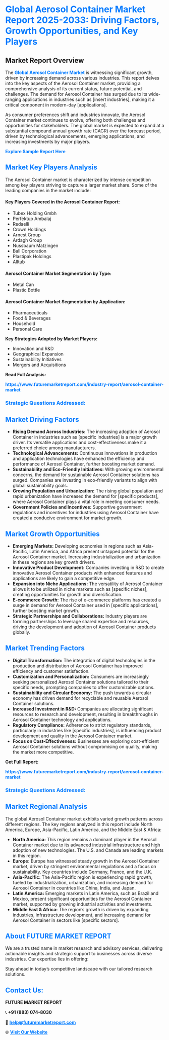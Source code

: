 <h1 style="color: #007BFF;">Global Aerosol Container Market Report 2025-2033: Driving Factors, Growth Opportunities, and Key Players</h1>

<section id="overview">
<h2>Market Report Overview</h2>
<p>The <a href="https://www.futuremarketreport.com/industry-report/aerosol-container-market" style="color: #007BFF; text-decoration: none;"><strong>Global Aerosol Container Market</strong></a> is witnessing significant growth, driven by increasing demand across various industries. This report delves into the key aspects of the Aerosol Container market, providing a comprehensive analysis of its current status, future potential, and challenges. The demand for Aerosol Container has surged due to its wide-ranging applications in industries such as [insert industries], making it a critical component in modern-day [applications].</p>
<p>As consumer preferences shift and industries innovate, the Aerosol Container market continues to evolve, offering both challenges and opportunities for stakeholders. The global market is expected to expand at a substantial compound annual growth rate (CAGR) over the forecast period, driven by technological advancements, emerging applications, and increasing investments by major players.</p>
</section>

<section id="overview">
<p><a href="https://www.futuremarketreport.com/request-sample/reportId=64228" style="color: #007BFF; text-decoration: none;"><strong>Explore Sample Report Here</strong></a></p>
</section>

<section id="key-players">
<h2 style="color: #007BFF;">Market Key Players Analysis</h2>
<p>The Aerosol Container market is characterized by intense competition among key players striving to capture a larger market share. Some of the leading companies in the market include:</p>
<h4>Key Players Covered in the Aerosol Container Report:</h4>
<ul><li>Tubex Holding Gmbh</li><li>Perfektup Ambalaj</li><li>Redaelli</li><li>Crown Holdings</li><li>Arnest Group</li><li>Ardagh Group</li><li>Nussbaum Matzingen</li><li>Ball Corporation</li><li>Plastipak Holdings</li><li>Alltub</li></ul>
<h4>Aerosol Container Market Segmentation by Type:</h4>
<ul><li>Metal Can</li><li>Plastic Bottle</li></ul>

<h4>Aerosol Container Market Segmentation by Application:</h4>
<ul><li>Pharmaceuticals</li><li>Food &amp; Beverages</li><li>Household</li><li>Personal Care</li></ul>
<p><strong>Key Strategies Adopted by Market Players:</strong></p>
<ul>
<li>Innovation and R&D</li>
<li>Geographical Expansion</li>
<li>Sustainability Initiatives</li>
<li>Mergers and Acquisitions</li>
</ul>
</section>

<section>
<p><strong>Read Full Analysis: </strong></p><a href="https://www.futuremarketreport.com/industry-report/aerosol-container-market" style="color: #007BFF; text-decoration: none;"><strong>https://www.futuremarketreport.com/industry-report/aerosol-container-market</strong></a>
<h3 style="color: #007BFF;">Strategic Questions Addressed:</h3>
</section>

<section id="driving-factors">
<h2 style="color: #007BFF;">Market Driving Factors</h2>
<ul>
<li><strong>Rising Demand Across Industries:</strong> The increasing adoption of Aerosol Container in industries such as [specific industries] is a major growth driver. Its versatile applications and cost-effectiveness make it a preferred choice among manufacturers.</li>
<li><strong>Technological Advancements:</strong> Continuous innovations in production and application technologies have enhanced the efficiency and performance of Aerosol Container, further boosting market demand.</li>
<li><strong>Sustainability and Eco-Friendly Initiatives:</strong> With growing environmental concerns, the demand for sustainable Aerosol Container solutions has surged. Companies are investing in eco-friendly variants to align with global sustainability goals.</li>
<li><strong>Growing Population and Urbanization:</strong> The rising global population and rapid urbanization have increased the demand for [specific products], where Aerosol Container plays a vital role in meeting consumer needs.</li>
<li><strong>Government Policies and Incentives:</strong> Supportive government regulations and incentives for industries using Aerosol Container have created a conducive environment for market growth.</li>
</ul>
</section>

<section id="growth-opportunities">
<h2 style="color: #007BFF;">Market Growth Opportunities</h2>
<ul>
<li><strong>Emerging Markets:</strong> Developing economies in regions such as Asia-Pacific, Latin America, and Africa present untapped potential for the Aerosol Container market. Increasing industrialization and urbanization in these regions are key growth drivers.</li>
<li><strong>Innovative Product Development:</strong> Companies investing in R&D to create innovative Aerosol Container products with enhanced features and applications are likely to gain a competitive edge.</li>
<li><strong>Expansion into Niche Applications:</strong> The versatility of Aerosol Container allows it to be utilized in niche markets such as [specific niches], creating opportunities for growth and diversification.</li>
<li><strong>E-commerce Growth:</strong> The rise of e-commerce platforms has created a surge in demand for Aerosol Container used in [specific applications], further boosting market growth.</li>
<li><strong>Strategic Partnerships and Collaborations:</strong> Industry players are forming partnerships to leverage shared expertise and resources, driving the development and adoption of Aerosol Container products globally.</li>
</ul>
</section>

<section id="trending-factors">
<h2 style="color: #007BFF;">Market Trending Factors</h2>
<ul>
<li><strong>Digital Transformation:</strong> The integration of digital technologies in the production and distribution of Aerosol Container has improved efficiency and customer satisfaction.</li>
<li><strong>Customization and Personalization:</strong> Consumers are increasingly seeking personalized Aerosol Container solutions tailored to their specific needs, prompting companies to offer customizable options.</li>
<li><strong>Sustainability and Circular Economy:</strong> The push towards a circular economy has driven demand for recyclable and reusable Aerosol Container solutions.</li>
<li><strong>Increased Investment in R&D:</strong> Companies are allocating significant resources to research and development, resulting in breakthroughs in Aerosol Container technology and applications.</li>
<li><strong>Regulatory Compliance:</strong> Adherence to strict regulatory standards, particularly in industries like [specific industries], is influencing product development and quality in the Aerosol Container market.</li>
<li><strong>Focus on Cost-Effectiveness:</strong> Businesses are exploring cost-efficient Aerosol Container solutions without compromising on quality, making the market more competitive.</li>
</ul>
</section>

<section>
<p><strong>Get Full Report: </strong></p><a href="https://www.futuremarketreport.com/industry-report/aerosol-container-market" style="color: #007BFF; text-decoration: none;"><strong>https://www.futuremarketreport.com/industry-report/aerosol-container-market</strong></a>
<h3 style="color: #007BFF;">Strategic Questions Addressed:</h3>
</section>


<section id="regional-analysis">
<h2 style="color: #007BFF;">Market Regional Analysis</h2>
<p>The global Aerosol Container market exhibits varied growth patterns across different regions. The key regions analyzed in this report include North America, Europe, Asia-Pacific, Latin America, and the Middle East & Africa:</p>
<ul>
<li><strong>North America:</strong> This region remains a dominant player in the Aerosol Container market due to its advanced industrial infrastructure and high adoption of new technologies. The U.S. and Canada are leading markets in this region.</li>
<li><strong>Europe:</strong> Europe has witnessed steady growth in the Aerosol Container market, driven by stringent environmental regulations and a focus on sustainability. Key countries include Germany, France, and the U.K.</li>
<li><strong>Asia-Pacific:</strong> The Asia-Pacific region is experiencing rapid growth, fueled by industrialization, urbanization, and increasing demand for Aerosol Container in countries like China, India, and Japan.</li>
<li><strong>Latin America:</strong> Emerging markets in Latin America, such as Brazil and Mexico, present significant opportunities for the Aerosol Container market, supported by growing industrial activities and investments.</li>
<li><strong>Middle East & Africa:</strong> The region’s growth is driven by expanding industries, infrastructure development, and increasing demand for Aerosol Container in sectors like [specific sectors].</li>
</ul>
</section>

<footer>
<h2 style="color: #007BFF;">About FUTURE MARKET REPORT</h2>
<p>We are a trusted name in market research and advisory services, delivering actionable insights and strategic support to businesses across diverse industries. Our expertise lies in offering:</p>

<p>Stay ahead in today’s competitive landscape with our tailored research solutions.</p>

<h2 style="color: #007BFF;">Contact Us:</h2>
<p><strong>FUTURE MARKET REPORT</strong></p>
<p>📞 <strong>+91 (883) 074-8030</strong></p>
<p>📧 <strong><a href="mailto:help@futuremarketreport.com" style="color: #007BFF;">help@futuremarketreport.com</a></strong></p>
<p>🌐 <strong><a href="https://www.futuremarketreport.com/" style="color: #007BFF;">Visit Our Website</a></strong></p>
</footer>